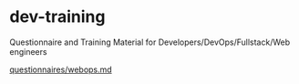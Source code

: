 # dev-training

Questionnaire and Training Material for Developers/DevOps/Fullstack/Web engineers

[questionnaires/webops.md](questionnaires/webops.md)
